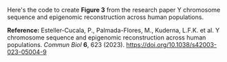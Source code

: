 Here's the code to create **Figure 3** from the research paper Y chromosome sequence and epigenomic reconstruction across human populations.

**Reference:** 
Esteller-Cucala, P., Palmada-Flores, M., Kuderna, L.F.K. et al. Y chromosome sequence and epigenomic reconstruction across human populations. *Commun Biol* **6**, 623 (2023). https://doi.org/10.1038/s42003-023-05004-9

